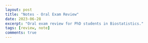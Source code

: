```yaml
---
layout: post
title: "Notes - Oral Exam Review"
date: 2023-06-28
excerpt: "Oral exam review for PhD students in Biostatistics."
tags: [review, note]
comments: true
---
```



